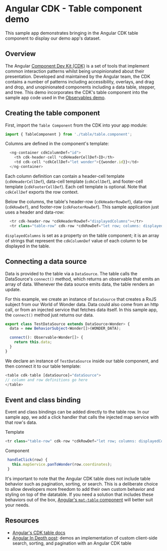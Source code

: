 # Angular CDK - Table component demo

This sample app demonstrates bringing in the Angular CDK table component to display our demo app's dataset. 


## Overview

The Angular [Component Dev Kit (CDK)](https://material.angular.io/cdk) is a set of tools that implement common interaction patterns whilst being unopinionated about their presentation. Developed and maintained by the Angular team, the CDK contains a number of patterns including accessibility, overlays, and drag and drop, and unopinionated components including a data table, stepper, and tree. This demo incorporates the CDK's table component into the sample app code used in the [Observables demo](https://github.com/andygup/angular-plus-arcgis-javascript-ds2020/tree/master/sample_apps/7-async-observables).


## Creating the table component

First, import the `Table Component` from the CDK into your app module: 
```typescript
import { TableComponent } from './table/table.component';
```

Columns are defined in the component's template:
```typescript
  <ng-container cdkColumnDef="id">
    <th cdk-header-cell *cdkHeaderCellDef>ID</th>
    <td cdk-cell *cdkCellDef="let wonder">{{wonder.id}}</td>
  </ng-container>
```
Each column definition can contain a header-cell template (`cdkHeaderCellDef`), data-cell template (`cdkCellDef`), and footer-cell template (`cdkFooterCellDef`). Each cell template is optional. Note that `cdkCellDef` exports the row context. 

Below the columns, the table's header-row (`cdkHeaderRowDef`), data-row (`cdkRowDef`), and footer-row (`cdkFooterRowDef`). This sample application just uses a header and data-row: 
```typescript
  <tr cdk-header-row *cdkHeaderRowDef="displayedColumns"></tr>
  <tr class="table-row" cdk-row *cdkRowDef="let row; columns: displayedColumns;"></tr>
```
`displayedColumns` is set as a property on the table component; it is an array of strings that represent the `cdkColumnDef` value of each column to be displayed in the table. 


## Connecting a data source

Data is provided to the table via a `DataSource`. The table calls the DataSource's `connect()` method, which returns an observable that emits an array of data. Whenever the data source emits data, the table renders an update. 

For this example, we create an instance of `DataSource` that creates a RxJS subject from our World of Wonder data. Data could also come from an http call, or from an injected service that fetches data itself. In this sample app, the `connect()` method just returns our data. 

```typescript
export class TestDataSource extends DataSource<Wonder> {
  data = new BehaviorSubject<Wonder[]>(WONDER_DATA);

  connect(): Observable<Wonder[]> {
    return this.data;
  }
}
```

We declare an instance of `TestDataSource` inside our table component, and then connect it to our table template: 
```typescript
<table cdk-table [dataSource]="dataSource">
// column and row definitions go here
</table>
```


## Event and class binding

Event and class bindings can be added directly to the table row. In our sample app, we add a click handler that calls the injected map service with that row's data. 

Template
```typescript
<tr class="table-row" cdk-row *cdkRowDef="let row; columns: displayedColumns;" (click)="handleClick(row)"></tr>
```

Component
```typescript
 handleClick(row) {
   this.mapService.panToWonder(row.coordinates);
 }
 ```

It's important to note that the Angular CDK table does not include table behavior such as pagination, sorting, or search. This is a deliberate choice to allow developers more freedom to add their own custom behavior and styling on top of the datatable. If you need a solution that includes these behaviors out of the box, [Angular's `mat-table` component](https://material.angular.io/components/table/overview) will better suit your needs. 


## Resources
- [Angular's CDK table docs](https://material.angular.io/cdk/table/overview)
- [Angular In Depth post](https://medium.com/angular-in-depth/angular-cdk-tables-1537774d7c99): demos an implementation of custom client-side search, sorting, and pagination with an Angular CDK table
